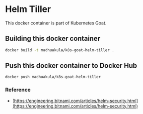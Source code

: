 # Helm Tiller

This docker container is part of Kubernetes Goat.

## Building this docker container

```bash
docker build -t madhuakula/k8s-goat-helm-tiller .
```

## Push this docker container to Docker Hub

```bash
docker push madhuakula/k8s-goat-helm-tiller
```

### Reference

* [https://engineering.bitnami.com/articles/helm-security.html](https://engineering.bitnami.com/articles/helm-security.html)

